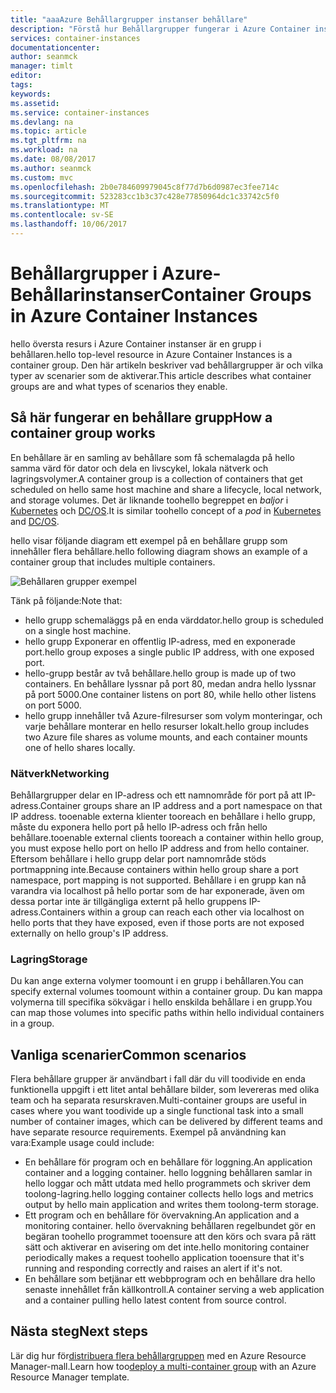 ```yaml
---
title: "aaaAzure Behållargrupper instanser behållare"
description: "Förstå hur Behållargrupper fungerar i Azure Container instanser"
services: container-instances
documentationcenter: 
author: seanmck
manager: timlt
editor: 
tags: 
keywords: 
ms.assetid: 
ms.service: container-instances
ms.devlang: na
ms.topic: article
ms.tgt_pltfrm: na
ms.workload: na
ms.date: 08/08/2017
ms.author: seanmck
ms.custom: mvc
ms.openlocfilehash: 2b0e784609979045c8f77d7b6d0987ec3fee714c
ms.sourcegitcommit: 523283cc1b3c37c428e77850964dc1c33742c5f0
ms.translationtype: MT
ms.contentlocale: sv-SE
ms.lasthandoff: 10/06/2017
---
```

# <a name="container-groups-in-azure-container-instances"></a><span data-ttu-id="b455f-103">Behållargrupper i Azure-Behållarinstanser</span><span class="sxs-lookup"><span data-stu-id="b455f-103">Container Groups in Azure Container Instances</span></span>

<span data-ttu-id="b455f-104">hello översta resurs i Azure Container instanser är en grupp i behållaren.</span><span class="sxs-lookup"><span data-stu-id="b455f-104">hello top-level resource in Azure Container Instances is a container group.</span></span> <span data-ttu-id="b455f-105">Den här artikeln beskriver vad behållargrupper är och vilka typer av scenarier som de aktiverar.</span><span class="sxs-lookup"><span data-stu-id="b455f-105">This article describes what container groups are and what types of scenarios they enable.</span></span>

## <a name="how-a-container-group-works"></a><span data-ttu-id="b455f-106">Så här fungerar en behållare grupp</span><span class="sxs-lookup"><span data-stu-id="b455f-106">How a container group works</span></span>

<span data-ttu-id="b455f-107">En behållare är en samling av behållare som få schemalagda på hello samma värd för dator och dela en livscykel, lokala nätverk och lagringsvolymer.</span><span class="sxs-lookup"><span data-stu-id="b455f-107">A container group is a collection of containers that get scheduled on hello same host machine and share a lifecycle, local network, and storage volumes.</span></span> <span data-ttu-id="b455f-108">Det är liknande toohello begreppet en *baljor* i [Kubernetes](https://kubernetes.io/docs/concepts/workloads/pods/pod/) och [DC/OS](https://dcos.io/docs/1.9/deploying-services/pods/).</span><span class="sxs-lookup"><span data-stu-id="b455f-108">It is similar toohello concept of a *pod* in [Kubernetes](https://kubernetes.io/docs/concepts/workloads/pods/pod/) and [DC/OS](https://dcos.io/docs/1.9/deploying-services/pods/).</span></span>

<span data-ttu-id="b455f-109">hello visar följande diagram ett exempel på en behållare grupp som innehåller flera behållare.</span><span class="sxs-lookup"><span data-stu-id="b455f-109">hello following diagram shows an example of a container group that includes multiple containers.</span></span>

![Behållaren grupper exempel][container-groups-example]

<span data-ttu-id="b455f-111">Tänk på följande:</span><span class="sxs-lookup"><span data-stu-id="b455f-111">Note that:</span></span>

- <span data-ttu-id="b455f-112">hello grupp schemaläggs på en enda värddator.</span><span class="sxs-lookup"><span data-stu-id="b455f-112">hello group is scheduled on a single host machine.</span></span>
- <span data-ttu-id="b455f-113">hello grupp Exponerar en offentlig IP-adress, med en exponerade port.</span><span class="sxs-lookup"><span data-stu-id="b455f-113">hello group exposes a single public IP address, with one exposed port.</span></span>
- <span data-ttu-id="b455f-114">hello-grupp består av två behållare.</span><span class="sxs-lookup"><span data-stu-id="b455f-114">hello group is made up of two containers.</span></span> <span data-ttu-id="b455f-115">En behållare lyssnar på port 80, medan andra hello lyssnar på port 5000.</span><span class="sxs-lookup"><span data-stu-id="b455f-115">One container listens on port 80, while hello other listens on port 5000.</span></span>
- <span data-ttu-id="b455f-116">hello grupp innehåller två Azure-filresurser som volym monteringar, och varje behållare monterar en hello resurser lokalt.</span><span class="sxs-lookup"><span data-stu-id="b455f-116">hello group includes two Azure file shares as volume mounts, and each container mounts one of hello shares locally.</span></span>

### <a name="networking"></a><span data-ttu-id="b455f-117">Nätverk</span><span class="sxs-lookup"><span data-stu-id="b455f-117">Networking</span></span>

<span data-ttu-id="b455f-118">Behållargrupper delar en IP-adress och ett namnområde för port på att IP-adress.</span><span class="sxs-lookup"><span data-stu-id="b455f-118">Container groups share an IP address and a port namespace on that IP address.</span></span> <span data-ttu-id="b455f-119">tooenable externa klienter tooreach en behållare i hello grupp, måste du exponera hello port på hello IP-adress och från hello behållare.</span><span class="sxs-lookup"><span data-stu-id="b455f-119">tooenable external clients tooreach a container within hello group, you must expose hello port on hello IP address and from hello container.</span></span> <span data-ttu-id="b455f-120">Eftersom behållare i hello grupp delar port namnområde stöds portmappning inte.</span><span class="sxs-lookup"><span data-stu-id="b455f-120">Because containers within hello group share a port namespace, port mapping is not supported.</span></span> <span data-ttu-id="b455f-121">Behållare i en grupp kan nå varandra via localhost på hello portar som de har exponerade, även om dessa portar inte är tillgängliga externt på hello gruppens IP-adress.</span><span class="sxs-lookup"><span data-stu-id="b455f-121">Containers within a group can reach each other via localhost on hello ports that they have exposed, even if those ports are not exposed externally on hello group's IP address.</span></span>

### <a name="storage"></a><span data-ttu-id="b455f-122">Lagring</span><span class="sxs-lookup"><span data-stu-id="b455f-122">Storage</span></span>

<span data-ttu-id="b455f-123">Du kan ange externa volymer toomount i en grupp i behållaren.</span><span class="sxs-lookup"><span data-stu-id="b455f-123">You can specify external volumes toomount within a container group.</span></span> <span data-ttu-id="b455f-124">Du kan mappa volymerna till specifika sökvägar i hello enskilda behållare i en grupp.</span><span class="sxs-lookup"><span data-stu-id="b455f-124">You can map those volumes into specific paths within hello individual containers in a group.</span></span>

## <a name="common-scenarios"></a><span data-ttu-id="b455f-125">Vanliga scenarier</span><span class="sxs-lookup"><span data-stu-id="b455f-125">Common scenarios</span></span>

<span data-ttu-id="b455f-126">Flera behållare grupper är användbart i fall där du vill toodivide en enda funktionella uppgift i ett litet antal behållare bilder, som levereras med olika team och ha separata resurskraven.</span><span class="sxs-lookup"><span data-stu-id="b455f-126">Multi-container groups are useful in cases where you want toodivide up a single functional task into a small number of container images, which can be delivered by different teams and have separate resource requirements.</span></span> <span data-ttu-id="b455f-127">Exempel på användning kan vara:</span><span class="sxs-lookup"><span data-stu-id="b455f-127">Example usage could include:</span></span>

- <span data-ttu-id="b455f-128">En behållare för program och en behållare för loggning.</span><span class="sxs-lookup"><span data-stu-id="b455f-128">An application container and a logging container.</span></span> <span data-ttu-id="b455f-129">hello loggning behållaren samlar in hello loggar och mått utdata med hello programmets och skriver dem toolong-lagring.</span><span class="sxs-lookup"><span data-stu-id="b455f-129">hello logging container collects hello logs and metrics output by hello main application and writes them toolong-term storage.</span></span>
- <span data-ttu-id="b455f-130">Ett program och en behållare för övervakning.</span><span class="sxs-lookup"><span data-stu-id="b455f-130">An application and a monitoring container.</span></span> <span data-ttu-id="b455f-131">hello övervakning behållaren regelbundet gör en begäran toohello programmet tooensure att den körs och svara på rätt sätt och aktiverar en avisering om det inte.</span><span class="sxs-lookup"><span data-stu-id="b455f-131">hello monitoring container periodically makes a request toohello application tooensure that it's running and responding correctly and raises an alert if it's not.</span></span>
- <span data-ttu-id="b455f-132">En behållare som betjänar ett webbprogram och en behållare dra hello senaste innehållet från källkontroll.</span><span class="sxs-lookup"><span data-stu-id="b455f-132">A container serving a web application and a container pulling hello latest content from source control.</span></span>

## <a name="next-steps"></a><span data-ttu-id="b455f-133">Nästa steg</span><span class="sxs-lookup"><span data-stu-id="b455f-133">Next steps</span></span>

<span data-ttu-id="b455f-134">Lär dig hur för[distribuera flera behållargruppen](container-instances-multi-container-group.md) med en Azure Resource Manager-mall.</span><span class="sxs-lookup"><span data-stu-id="b455f-134">Learn how too[deploy a multi-container group](container-instances-multi-container-group.md) with an Azure Resource Manager template.</span></span>

<!-- IMAGES -->

[container-groups-example]: ./media/container-instances-container-groups/container-groups-example.png
